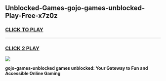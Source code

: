 
## Unblocked-Games-gojo-games-unblocked-Play-Free-x7z0z
<h3>
<a href="https://premium76.site?title=gojo-games-unblocked&ref=10A">CLICK TO PLAY</a></h3>
<hr>

<h3>
<a href="https://premium76.site?title=gojo-games-unblocked&ref=10A">CLICK 2 PLAY</a>
  
</h3>

<a href="https://premium76.site?title=gojo-games-unblocked&ref=10A"><img src="https://clearcache.store/games.png"></a>


**gojo-games-unblocked games unblocked: Your Gateway to Fun and Accessible Online Gaming**
